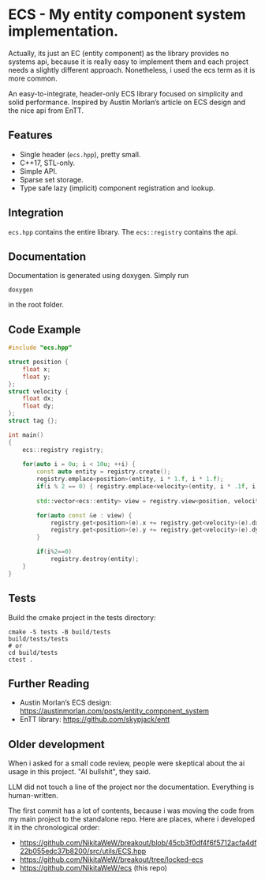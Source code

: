 # ECS - My entity component system implementation.

Actually, its just an EC (entity component) as the library provides no systems api, because it is really easy to implement them and each project needs a slightly different approach. Nonetheless, i used the ecs term as it is more common.

An easy-to-integrate, header-only ECS library focused on simplicity and solid performance. Inspired by Austin Morlan’s article on ECS design and the nice api from EnTT.

## Features

- Single header (`ecs.hpp`), pretty small.
- C++17, STL-only.
- Simple API.
- Sparse set storage.
- Type safe lazy (implicit) component registration and lookup.

## Integration

`ecs.hpp` contains the entire library. The `ecs::registry` contains the api.

## Documentation
Documentation is generated using doxygen. Simply run
```
doxygen
```
in the root folder.

## Code Example

```cpp
#include "ecs.hpp"

struct position {
    float x;
    float y;
};
struct velocity {
    float dx;
    float dy;
};
struct tag {};

int main()
{
    ecs::registry registry;
    
    for(auto i = 0u; i < 10u; ++i) {
        const auto entity = registry.create();
        registry.emplace<position>(entity, i * 1.f, i * 1.f);
        if(i % 2 == 0) { registry.emplace<velocity>(entity, i * .1f, i * .1f); }
        
        std::vector<ecs::entity> view = registry.view<position, velocity>(ecs::exclude_t<tag>{});

        for(auto const &e : view) {
            registry.get<position>(e).x += registry.get<velocity>(e).dx;
            registry.get<position>(e).y += registry.get<velocity>(e).dy;
        }

        if(i%2==0)
            registry.destroy(entity);
    }
}
```

## Tests
Build the cmake project in the tests directory:

```
cmake -S tests -B build/tests
build/tests/tests
# or
cd build/tests
ctest .
```

## Further Reading

- Austin Morlan’s ECS design: https://austinmorlan.com/posts/entity_component_system  
- EnTT library: https://github.com/skypjack/entt

## Older development

When i asked for a small code review, people were skeptical about the ai usage in this project. "AI bullshit", they said.

LLM did not touch a line of the project nor the documentation. Everything is human-written.

The first commit has a lot of contents, because i was moving the code from my main project to the standalone repo.
Here are places, where i developed it in the chronological order:

- https://github.com/NikitaWeW/breakout/blob/45cb3f0df4f6f5712acfa4df22b055edc37b8200/src/utils/ECS.hpp
- https://github.com/NikitaWeW/breakout/tree/locked-ecs
- https://github.com/NikitaWeW/ecs (this repo)
